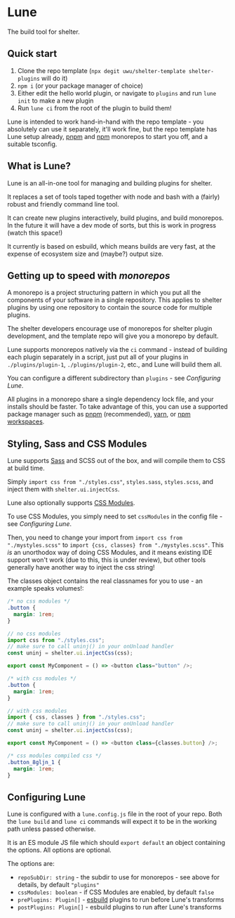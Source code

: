 # Lune

The build tool for shelter.

## Quick start

1. Clone the repo template (`npx degit uwu/shelter-template shelter-plugins` will do it)
2. `npm i` (or your package manager of choice)
3. Either edit the hello world plugin, or navigate to `plugins` and run `lune init` to make a new plugin
4. Run `lune ci` from the root of the plugin to build them!

Lune is intended to work hand-in-hand with the repo template - you absolutely can use it separately, it'll work fine,
but the repo template has Lune setup already,
[pnpm](https://pnpm.io/workspaces) and
[npm](https://docs.npmjs.com/cli/v7/using-npm/workspaces/) monorepos to start you off, and a suitable tsconfig.

## What is Lune?

Lune is an all-in-one tool for managing and building plugins for shelter.

It replaces a set of tools taped together with node and bash with a (fairly) robust and friendly command line tool.

It can create new plugins interactively, build plugins, and build monorepos.
In the future it will have a dev mode of sorts, but this is work in progress (watch this space!)

It currently is based on esbuild, which means builds are very fast, at the expense of ecosystem size and (maybe?)
output size.

## Getting up to speed with _monorepos_

A monorepo is a project structuring pattern in which you put all the components of your software in a single repository.
This applies to shelter plugins by using one repository to contain the source code for multiple plugins.

The shelter developers encourage use of monorepos for shelter plugin development,
and the template repo will give you a monorepo by default.

Lune supports monorepos natively via the `ci` command - instead of building each plugin separately in a script,
just put all of your plugins in `./plugins/plugin-1`, `./plugins/plugin-2`, etc., and Lune will build them all.

You can configure a different subdirectory than `plugins` - see _Configuring Lune_.

All plugins in a monorepo share a single dependency lock file, and your installs should be faster.
To take advantage of this, you can use a supported package manager such as
[pnpm](https://pnpm.io/) (recommended), [yarn](https://yarnpkg.com/),
or [npm workspaces](https://docs.npmjs.com/cli/v7/using-npm/workspaces).

## Styling, Sass and CSS Modules

Lune supports [Sass](https://sass-lang.com/) and SCSS out of the box, and will compile them to CSS at build time.

Simply `import css from "./styles.css"`, `styles.sass`, `styles.scss`, and inject them with `shelter.ui.injectCss`.

Lune also optionally supports [CSS Modules](https://css-tricks.com/css-modules-part-1-need/).

To use CSS Modules, you simply need to set `cssModules` in the config file - see _Configuring Lune_.

Then, you need to change your import from `import css from "./mystyles.scss"` to `import {css, classes} from "./mystyles.scss"`.
This _is_ an unorthodox way of doing CSS Modules, and it means existing IDE support won't work
(due to this, this is under review), but other tools generally have another way to inject the css string!

The classes object contains the real classnames for you to use - an example speaks volumes!:

```css
/* no css modules */
.button {
  margin: 1rem;
}
```

```js
// no css modules
import css from "./styles.css";
// make sure to call uninj() in your onUnload handler
const uninj = shelter.ui.injectCss(css);

export const MyComponent = () => <button class="button" />;
```

```css
/* with css modules */
.button {
  margin: 1rem;
}
```

```js
// with css modules
import { css, classes } from "./styles.css";
// make sure to call uninj() in your onUnload handler
const uninj = shelter.ui.injectCss(css);

export const MyComponent = () => <button class={classes.button} />;
```

```css
/* css modules compiled css */
.button_8gljn_1 {
  margin: 1rem;
}
```

## Configuring Lune

Lune is configured with a `lune.config.js` file in the root of your repo.
Both the `lune build` and `lune ci` commands will expect it to be in the working path unless passed otherwise.

It is an ES module JS file which should `export default` an object containing the options. All options are optional.

The options are:

- `repoSubDir: string` - the subdir to use for monorepos - see above for details, by default `"plugins"`
- `cssModules: boolean` - if CSS Modules are enabled, by default `false`
- `prePlugins: Plugin[]` - [esbuild](https://esbuild.github.io/) plugins to run before Lune's transforms
- `postPlugins: Plugin[]` - esbuild plugins to run after Lune's transforms
